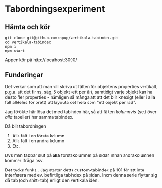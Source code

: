 # Tabordningsexperiment

## Hämta och kör

    git clone git@github.com:npup/vertikala-tabindex.git
    cd vertikala-tabindex
    npm i
    npm start

Appen kör på http://localhost:3000/

## Funderingar

Det verkar som att man vill skriva ut fälten för objektens properties vertikalt, p.g.a. att det finns, säg, 5 objekt (ett per år), samtidigt varje objekt kan ha desto fler properties -  nämligen så många att att det blir knepigt (eller i alla fall alldeles för brett) att layouta det hela som "ett objekt per rad".

Jag förökte här lösa det med tabindex här, så att fälten _kolumnvis_ (sett över _alla_ tabeller) har samma tabindex.

Då blir tabordningen

1.  Alla fält i en första kolumn
2.  Alla fält i en andra kolumn
3.  Etc.

Dvs man tabbar slut på **alla** förstakolumner på sidan innan andrakolumnen kommer ifråga osv.


Det tycks funka..   Jag startar detta custom-tabindex på 101 för att inte interferera med ev. befintliga tabindex på sidan.  Inom denna serie flyttar sig då tab (och shift+tab) enligt den vertikala idén.
